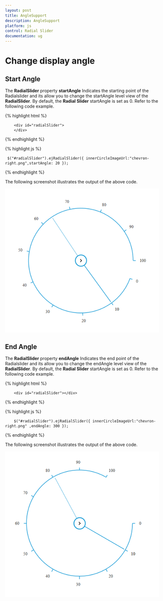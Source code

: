 ```yaml
---
layout: post
title: AngleSupport
description: AngleSupport
platform: js
control: Radial Slider
documentation: ug
---
```


# Change display angle

## Start Angle

The **RadialSlider** property **startAngle** Indicates the starting point of the Radialslider and its  allow you to change the startAngle level view of the  **RadialSlider**. By default, the **Radial Slider** startAngle is set as 0. Refer to the following code example.


{% highlight html %}

        <div id="radialSlider">
        </div>

{% endhighlight %}
    
{% highlight js %}

     $("#radialSlider").ejRadialSlider({ innerCircleImageUrl:"chevron-right.png",startAngle: 20 });

{% endhighlight %}


The following screenshot illustrates the output of the above code.

![](Angle-Support_images\Angle-Support_images_img1.png)


## End Angle

The **RadialSlider** property **endAngle** Indicates the end point of the Radialslider and its  allow you  to change the   endAngle level view of the  **RadialSlider**. By default, the **Radial Slider** startAngle is set as 0. Refer to the following code example.

{% highlight html %}

        <div id="radialSlider"></div>

{% endhighlight %}

{% highlight js %}

        $("#radialSlider").ejRadialSlider({ innerCircleImageUrl:"chevron-right.png" ,endAngle: 300 });

{% endhighlight %}


The following screenshot illustrates the output of the above code.

![](Angle-Support_images\Angle-Support_images_img2.png)




